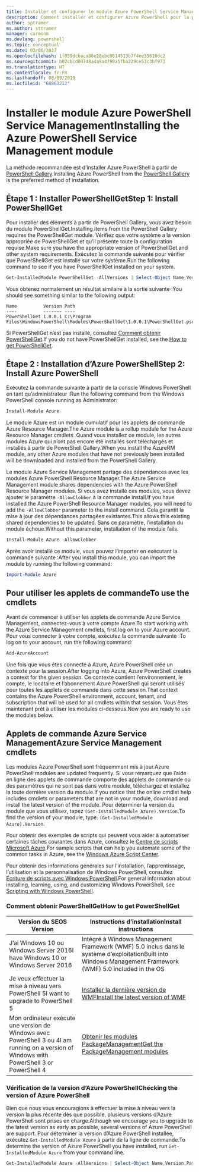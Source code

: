 ```yaml
---
title: Installer et configurer le module Azure PowerShell Service Management | Microsoft Docs
description: Comment installer et configurer Azure PowerShell pour la première utilisation.
author: sptramer
ms.author: sttramer
manager: carmonm
ms.devlang: powershell
ms.topic: conceptual
ms.date: 03/06/2017
ms.openlocfilehash: 1f859dcbaca88e28ebc0814513b7f4ee35610dc2
ms.sourcegitcommit: b02cbcd00748a4a9a4790a5fba229ce53c3bf973
ms.translationtype: HT
ms.contentlocale: fr-FR
ms.lasthandoff: 08/09/2019
ms.locfileid: "68863212"
---
```

# <a name="installing-the-azure-powershell-service-management-module"></a><span data-ttu-id="96506-103">Installer le module Azure PowerShell Service Management</span><span class="sxs-lookup"><span data-stu-id="96506-103">Installing the Azure PowerShell Service Management module</span></span>

<span data-ttu-id="96506-104">La méthode recommandée est d’installer Azure PowerShell à partir de [PowerShell Gallery](https://www.powershellgallery.com/).</span><span class="sxs-lookup"><span data-stu-id="96506-104">Installing Azure PowerShell from the [PowerShell Gallery](https://www.powershellgallery.com/) is the preferred method of installation.</span></span>

## <a name="step-1-install-powershellget"></a><span data-ttu-id="96506-105">Étape 1 : Installer PowerShellGet</span><span class="sxs-lookup"><span data-stu-id="96506-105">Step 1: Install PowerShellGet</span></span>

<span data-ttu-id="96506-106">Pour installer des éléments à partir de PowerShell Gallery, vous avez besoin du module PowerShellGet.</span><span class="sxs-lookup"><span data-stu-id="96506-106">Installing items from the PowerShell Gallery requires the PowerShellGet module.</span></span> <span data-ttu-id="96506-107">Vérifiez que votre système a la version appropriée de PowerShellGet et qu’il présente toute la configuration requise.</span><span class="sxs-lookup"><span data-stu-id="96506-107">Make sure you have the appropriate version of PowerShellGet and other system requirements.</span></span> <span data-ttu-id="96506-108">Exécutez la commande suivante pour vérifier que PowerShellGet est installé sur votre système.</span><span class="sxs-lookup"><span data-stu-id="96506-108">Run the following command to see if you have PowerShellGet installed on your system.</span></span>

```powershell
Get-InstalledModule PowerShellGet -AllVersions | Select-Object Name,Version,Path
```

<span data-ttu-id="96506-109">Vous obtenez normalement un résultat similaire à la sortie suivante :</span><span class="sxs-lookup"><span data-stu-id="96506-109">You should see something similar to the following output:</span></span>

```output
Name          Version Path
----          ------- ----
PowerShellGet 1.0.0.1 C:\Program Files\WindowsPowerShell\Modules\PowerShellGet\1.0.0.1\PowerShellGet.psd1
```

<span data-ttu-id="96506-110">Si PowerShellGet n’est pas installé, consultez [Comment obtenir PowerShellGet](#how-to-get-powershellget).</span><span class="sxs-lookup"><span data-stu-id="96506-110">If you do not have PowerShellGet installed, see the [How to get PowerShellGet](#how-to-get-powershellget).</span></span>

## <a name="step-2-install-azure-powershell"></a><span data-ttu-id="96506-111">Étape 2 : Installation d’Azure PowerShell</span><span class="sxs-lookup"><span data-stu-id="96506-111">Step 2: Install Azure PowerShell</span></span>

<span data-ttu-id="96506-112">Exécutez la commande suivante à partir de la console Windows PowerShell en tant qu’administrateur :</span><span class="sxs-lookup"><span data-stu-id="96506-112">Run the following command from the Windows PowerShell console running as Administrator:</span></span>

```powershell
Install-Module Azure
```

<span data-ttu-id="96506-113">Le module Azure est un module cumulatif pour les applets de commande Azure Resource Manager.</span><span class="sxs-lookup"><span data-stu-id="96506-113">The Azure module is a rollup module for the Azure Resource Manager cmdlets.</span></span> <span data-ttu-id="96506-114">Quand vous installez ce module, les autres modules Azure qui n’ont pas encore été installés sont téléchargés et installés à partir de PowerShell Gallery.</span><span class="sxs-lookup"><span data-stu-id="96506-114">When you install the AzureRM module, any other Azure modules that have not previously been installed will be downloaded and installed from the PowerShell Gallery.</span></span>

<span data-ttu-id="96506-115">Le module Azure Service Management partage des dépendances avec les modules Azure PowerShell Resource Manager.</span><span class="sxs-lookup"><span data-stu-id="96506-115">The Azure Service Management module shares dependencies with the Azure PowerShell Resource Manager modules.</span></span> <span data-ttu-id="96506-116">Si vous avez installé ces modules, vous devez ajouter le paramètre `-AllowClobber` à la commande install.</span><span class="sxs-lookup"><span data-stu-id="96506-116">If you have installed the Azure PowerShell Resource Manager modules, you will need to add the `-AllowClobber` parameter to the install command.</span></span> <span data-ttu-id="96506-117">Cela garantit la mise à jour des dépendances partagées existantes.</span><span class="sxs-lookup"><span data-stu-id="96506-117">This allows this existing shared dependencies to be updated.</span></span> <span data-ttu-id="96506-118">Sans ce paramètre, l’installation du module échoue.</span><span class="sxs-lookup"><span data-stu-id="96506-118">Without this parameter, installation of the module fails.</span></span>

```powershell
Install-Module Azure -AllowClobber
```

<span data-ttu-id="96506-119">Après avoir installé ce module, vous pouvez l’importer en exécutant la commande suivante :</span><span class="sxs-lookup"><span data-stu-id="96506-119">After you install this module, you can import the module by running the following command:</span></span>

```powershell
Import-Module Azure
```

## <a name="to-use-the-cmdlets"></a><span data-ttu-id="96506-120">Pour utiliser les applets de commande</span><span class="sxs-lookup"><span data-stu-id="96506-120">To use the cmdlets</span></span>

<span data-ttu-id="96506-121">Avant de commencer à utiliser les applets de commande Azure Service Management, connectez-vous à votre compte Azure.</span><span class="sxs-lookup"><span data-stu-id="96506-121">To start working with the Azure Service Management cmdlets, first log on to your Azure account.</span></span> <span data-ttu-id="96506-122">Pour vous connecter à votre compte, exécutez la commande suivante :</span><span class="sxs-lookup"><span data-stu-id="96506-122">To log on to your account, run the following command:</span></span>

```powershell
Add-AzureAccount
```

<span data-ttu-id="96506-123">Une fois que vous êtes connecté à Azure, Azure PowerShell crée un contexte pour la session.</span><span class="sxs-lookup"><span data-stu-id="96506-123">After logging into Azure, Azure PowerShell creates a context for the given session.</span></span> <span data-ttu-id="96506-124">Ce contexte contient l’environnement, le compte, le locataire et l’abonnement Azure PowerShell qui seront utilisés pour toutes les applets de commande dans cette session.</span><span class="sxs-lookup"><span data-stu-id="96506-124">That context contains the Azure PowerShell environment, account, tenant, and subscription that will be used for all cmdlets within that session.</span></span> <span data-ttu-id="96506-125">Vous êtes maintenant prêt à utiliser les modules ci-dessous.</span><span class="sxs-lookup"><span data-stu-id="96506-125">Now you are ready to use the modules below.</span></span>

## <a name="azure-service-management-cmdlets"></a><span data-ttu-id="96506-126">Applets de commande Azure Service Management</span><span class="sxs-lookup"><span data-stu-id="96506-126">Azure Service Management cmdlets</span></span>

<span data-ttu-id="96506-127">Les modules Azure PowerShell sont fréquemment mis à jour.</span><span class="sxs-lookup"><span data-stu-id="96506-127">Azure PowerShell modules are updated frequently.</span></span> <span data-ttu-id="96506-128">Si vous remarquez que l’aide en ligne des applets de commande comporte des applets de commande ou des paramètres qui ne sont pas dans votre module, téléchargez et installez la toute dernière version du module.</span><span class="sxs-lookup"><span data-stu-id="96506-128">If you notice that the online cmdlet help includes cmdlets or parameters that are not in your module, download and install the latest version of the module.</span></span> <span data-ttu-id="96506-129">Pour déterminer la version du module que vous utilisez, tapez `(Get-InstalledModule Azure).Version`.</span><span class="sxs-lookup"><span data-stu-id="96506-129">To find the version of your module, type: `(Get-InstalledModule Azure).Version`.</span></span>

<span data-ttu-id="96506-130">Pour obtenir des exemples de scripts qui peuvent vous aider à automatiser certaines tâches courantes dans Azure, consultez le [Centre de scripts Microsoft Azure](http://www.windowsazure.com/documentation/scripts/).</span><span class="sxs-lookup"><span data-stu-id="96506-130">For sample scripts that can help you automate some of the common tasks in Azure, see the [Windows Azure Script Center](http://www.windowsazure.com/documentation/scripts/).</span></span>

<span data-ttu-id="96506-131">Pour obtenir des informations générales sur l’installation, l’apprentissage, l’utilisation et la personnalisation de Windows PowerShell, consultez [Écriture de scripts avec Windows PowerShell](http://go.microsoft.com/fwlink/p/?linkid=320210).</span><span class="sxs-lookup"><span data-stu-id="96506-131">For general information about installing, learning, using, and customizing Windows PowerShell, see [Scripting with Windows PowerShell](http://go.microsoft.com/fwlink/p/?linkid=320210).</span></span>

### <a name="how-to-get-powershellget"></a><span data-ttu-id="96506-132">Comment obtenir PowerShellGet</span><span class="sxs-lookup"><span data-stu-id="96506-132">How to get PowerShellGet</span></span>

|<span data-ttu-id="96506-133">Version du SE</span><span class="sxs-lookup"><span data-stu-id="96506-133">OS Version</span></span>|<span data-ttu-id="96506-134">Instructions d’installation</span><span class="sxs-lookup"><span data-stu-id="96506-134">Install instructions</span></span>|
|---|---|
|<span data-ttu-id="96506-135">J’ai Windows 10 ou Windows Server 2016</span><span class="sxs-lookup"><span data-stu-id="96506-135">I have Windows 10 or Windows Server 2016</span></span>|<span data-ttu-id="96506-136">Intégré à Windows Management Framework (WMF) 5.0 inclus dans le système d’exploitation</span><span class="sxs-lookup"><span data-stu-id="96506-136">Built into Windows Management Framework (WMF) 5.0 included in the OS</span></span>|
|<span data-ttu-id="96506-137">Je veux effectuer la mise à niveau vers PowerShell 5</span><span class="sxs-lookup"><span data-stu-id="96506-137">I want to upgrade to PowerShell 5</span></span>|[<span data-ttu-id="96506-138">Installer la dernière version de WMF</span><span class="sxs-lookup"><span data-stu-id="96506-138">Install the latest version of WMF</span></span>](https://www.microsoft.com/download/details.aspx?id=54616)|
|<span data-ttu-id="96506-139">Mon ordinateur exécute une version de Windows avec PowerShell 3 ou 4</span><span class="sxs-lookup"><span data-stu-id="96506-139">I am running on a version of Windows with PowerShell 3 or PowerShell 4</span></span>|[<span data-ttu-id="96506-140">Obtenir les modules PackageManagement</span><span class="sxs-lookup"><span data-stu-id="96506-140">Get the PackageManagement modules</span></span>](http://go.microsoft.com/fwlink/?LinkID=746217)|

<div id="helpmechoose"/>

### <a name="checking-the-version-of-azure-powershell"></a><span data-ttu-id="96506-141">Vérification de la version d’Azure PowerShell</span><span class="sxs-lookup"><span data-stu-id="96506-141">Checking the version of Azure PowerShell</span></span>

<span data-ttu-id="96506-142">Bien que nous vous encouragions à effectuer la mise à niveau vers la version la plus récente dès que possible, plusieurs versions d’Azure PowerShell sont prises en charge.</span><span class="sxs-lookup"><span data-stu-id="96506-142">Although we encourage you to upgrade to the latest version as early as possible, several versions of Azure PowerShell are support.</span></span> <span data-ttu-id="96506-143">Pour déterminer la version d’Azure PowerShell installée, exécutez `Get-InstalledModule Azure` à partir de la ligne de commande.</span><span class="sxs-lookup"><span data-stu-id="96506-143">To determine the version of Azure PowerShell you have installed, run `Get-InstalledModule Azure` from your command line.</span></span>

```powershell
Get-InstalledModule Azure -AllVersions | Select-Object Name,Version,Path
```
